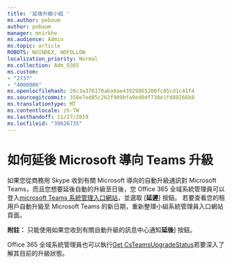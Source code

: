 ```yaml
---
title: '延後升級小組 '
ms.author: pebaum
author: pebaum
manager: mnirkhe
ms.audience: Admin
ms.topic: article
ROBOTS: NOINDEX, NOFOLLOW
localization_priority: Normal
ms.collection: Adm_O365
ms.custom:
- "2737"
- "4000006"
ms.openlocfilehash: 28c3a376170aba0ae43929865200fc85cd1c41f4
ms.sourcegitcommit: 358e7ed05c262f909bfa9ed0df730e1fd89266b8
ms.translationtype: MT
ms.contentlocale: zh-TW
ms.lasthandoff: 11/27/2019
ms.locfileid: "39626735"
---
```

# <a name="how-to-postpone-the-microsoft-driven-teams-upgrade"></a>如何延後 Microsoft 導向 Teams 升級

如果您從商務用 Skype 收到有關 Microsoft 導向的自動升級通訊對 Microsoft Teams，而且您想要延後自動的升級至日後，您 Office 365 全域系統管理員可以登入[microsoft Teams 系統管理入口網站](https://admin.teams.microsoft.com/dashboard)，並選取 [**延遲**] 按鈕。 若要查看您的租用戶自動升級至 Microsoft Teams 的新日期，重新整理小組系統管理員入口網站頁面。

**附註：** 只能使用如果您收到有關自動升級的訊息中心通知**延後**] 按鈕。 

Office 365 全域系統管理員也可以執行[Get CsTeamsUpgradeStatus](https://docs.microsoft.com/powershell/module/skype/get-csteamsupgradestatus?view=skype-ps)若要深入了解其目前的升級狀態。 